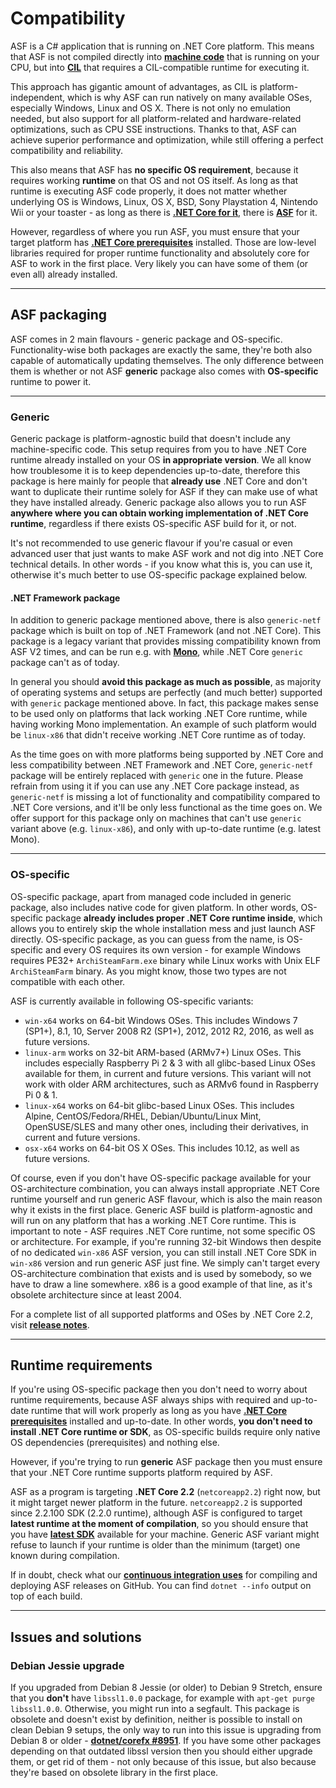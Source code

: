 # Compatibility

ASF is a C# application that is running on .NET Core platform. This means that ASF is not compiled directly into **[machine code](https://en.wikipedia.org/wiki/Machine_code)** that is running on your CPU, but into **[CIL](https://en.wikipedia.org/wiki/Common_Intermediate_Language)** that requires a CIL-compatible runtime for executing it.

This approach has gigantic amount of advantages, as CIL is platform-independent, which is why ASF can run natively on many available OSes, especially Windows, Linux and OS X. There is not only no emulation needed, but also support for all platform-related and hardware-related optimizations, such as CPU SSE instructions. Thanks to that, ASF can achieve superior performance and optimization, while still offering a perfect compatibility and reliability.

This also means that ASF has **no specific OS requirement**, because it requires working **runtime** on that OS and not OS itself. As long as that runtime is executing ASF code properly, it does not matter whether underlying OS is Windows, Linux, OS X, BSD, Sony Playstation 4, Nintendo Wii or your toaster - as long as there is **[.NET Core for it](https://github.com/dotnet/core-setup#daily-builds)**, there is **[ASF](https://github.com/JustArchiNET/ArchiSteamFarm/releases/latest)** for it.

However, regardless of where you run ASF, you must ensure that your target platform has **[.NET Core prerequisites](https://github.com/dotnet/core/blob/master/Documentation/prereqs.md)** installed. Those are low-level libraries required for proper runtime functionality and absolutely core for ASF to work in the first place. Very likely you can have some of them (or even all) already installed.

---

## ASF packaging

ASF comes in 2 main flavours - generic package and OS-specific. Functionality-wise both packages are exactly the same, they're both also capable of automatically updating themselves. The only difference between them is whether or not ASF **generic** package also comes with **OS-specific** runtime to power it.

---

### Generic

Generic package is platform-agnostic build that doesn't include any machine-specific code. This setup requires from you to have .NET Core runtime already installed on your OS **in appropriate version**. We all know how troublesome it is to keep dependencies up-to-date, therefore this package is here mainly for people that **already use** .NET Core and don't want to duplicate their runtime solely for ASF if they can make use of what they have installed already. Generic package also allows you to run ASF **anywhere where you can obtain working implementation of .NET Core runtime**, regardless if there exists OS-specific ASF build for it, or not.

It's not recommended to use generic flavour if you're casual or even advanced user that just wants to make ASF work and not dig into .NET Core technical details. In other words - if you know what this is, you can use it, otherwise it's much better to use OS-specific package explained below.

#### .NET Framework package

In addition to generic package mentioned above, there is also `generic-netf` package which is built on top of .NET Framework (and not .NET Core). This package is a legacy variant that provides missing compatibility known from ASF V2 times, and can be run e.g. with **[Mono](https://www.mono-project.com)**, while .NET Core `generic` package can't as of today.

In general you should **avoid this package as much as possible**, as majority of operating systems and setups are perfectly (and much better) supported with `generic` package mentioned above. In fact, this package makes sense to be used only on platforms that lack working .NET Core runtime, while having working Mono implementation. An example of such platform would be `linux-x86` that didn't receive working .NET Core runtime as of today.

As the time goes on with more platforms being supported by .NET Core and less compatibility between .NET Framework and .NET Core, `generic-netf` package will be entirely replaced with `generic` one in the future. Please refrain from using it if you can use any .NET Core package instead, as `generic-netf` is missing a lot of functionality and compatibility compared to .NET Core versions, and it'll be only less functional as the time goes on. We offer support for this package only on machines that can't use `generic` variant above (e.g. `linux-x86`), and only with up-to-date runtime (e.g. latest Mono).

---

### OS-specific

OS-specific package, apart from managed code included in generic package, also includes native code for given platform. In other words, OS-specific package **already includes proper .NET Core runtime inside**, which allows you to entirely skip the whole installation mess and just launch ASF directly. OS-specific package, as you can guess from the name, is OS-specific and every OS requires its own version - for example Windows requires PE32+ `ArchiSteamFarm.exe` binary while Linux works with Unix ELF `ArchiSteamFarm` binary. As you might know, those two types are not compatible with each other.

ASF is currently available in following OS-specific variants:

- `win-x64` works on 64-bit Windows OSes. This includes Windows 7 (SP1+), 8.1, 10, Server 2008 R2 (SP1+), 2012, 2012 R2, 2016, as well as future versions.
- `linux-arm` works on 32-bit ARM-based (ARMv7+) Linux OSes. This includes especially Raspberry Pi 2 & 3 with all glibc-based Linux OSes available for them, in current and future versions. This variant will not work with older ARM architectures, such as ARMv6 found in Raspberry Pi 0 & 1.
- `linux-x64` works on 64-bit glibc-based Linux OSes. This includes Alpine, CentOS/Fedora/RHEL, Debian/Ubuntu/Linux Mint, OpenSUSE/SLES and many other ones, including their derivatives, in current and future versions.
- `osx-x64` works on 64-bit OS X OSes. This includes 10.12, as well as future versions.

Of course, even if you don't have OS-specific package available for your OS-architecture combination, you can always install appropriate .NET Core runtime yourself and run generic ASF flavour, which is also the main reason why it exists in the first place. Generic ASF build is platform-agnostic and will run on any platform that has a working .NET Core runtime. This is important to note - ASF requires .NET Core runtime, not some specific OS or architecture. For example, if you're running 32-bit Windows then despite of no dedicated `win-x86` ASF version, you can still install .NET Core SDK in `win-x86` version and run generic ASF just fine. We simply can't target every OS-architecture combination that exists and is used by somebody, so we have to draw a line somewhere. x86 is a good example of that line, as it's obsolete architecture since at least 2004.

For a complete list of all supported platforms and OSes by .NET Core 2.2, visit **[release notes](https://github.com/dotnet/core/blob/master/release-notes/2.2/2.2-supported-os.md)**.

---

## Runtime requirements

If you're using OS-specific package then you don't need to worry about runtime requirements, because ASF always ships with required and up-to-date runtime that will work properly as long as you have **[.NET Core prerequisites](https://github.com/dotnet/core/blob/master/Documentation/prereqs.md)** installed and up-to-date. In other words, **you don't need to install .NET Core runtime or SDK**, as OS-specific builds require only native OS dependencies (prerequisites) and nothing else.

However, if you're trying to run **generic** ASF package then you must ensure that your .NET Core runtime supports platform required by ASF.

ASF as a program is targeting **.NET Core 2.2** (`netcoreapp2.2`) right now, but it might target newer platform in the future. `netcoreapp2.2` is supported since 2.2.100 SDK (2.2.0 runtime), although ASF is configured to target **latest runtime at the moment of compilation**, so you should ensure that you have **[latest SDK](https://www.microsoft.com/net/download)** available for your machine. Generic ASF variant might refuse to launch if your runtime is older than the minimum (target) one known during compilation.

If in doubt, check what our **[continuous integration uses](https://ci.appveyor.com/project/JustArchi/ArchiSteamFarm)** for compiling and deploying ASF releases on GitHub. You can find `dotnet --info` output on top of each build.

---

## Issues and solutions

### Debian Jessie upgrade

If you upgraded from Debian 8 Jessie (or older) to Debian 9 Stretch, ensure that you **don't** have `libssl1.0.0` package, for example with `apt-get purge libssl1.0.0`. Otherwise, you might run into a segfault. This package is obsolete and doesn't exist by definition, neither is possible to install on clean Debian 9 setups, the only way to run into this issue is upgrading from Debian 8 or older - **[dotnet/corefx #8951](https://github.com/dotnet/corefx/issues/8951#issuecomment-314455190)**. If you have some other packages depending on that outdated libssl version then you should either upgrade them, or get rid of them - not only because of this issue, but also because they're based on obsolete library in the first place.